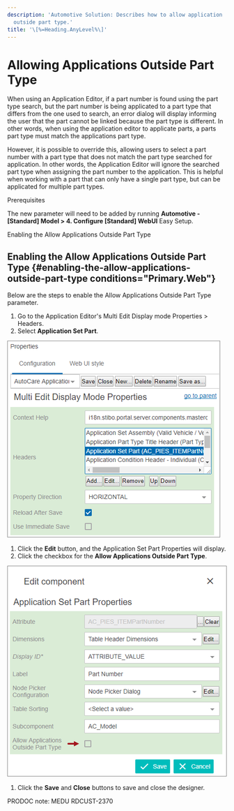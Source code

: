 ```yaml
---
description: 'Automotive Solution: Describes how to allow application
  outside part type.'
title: '\[%=Heading.AnyLevel%\]'
---
```


Allowing Applications Outside Part Type
=======================================

When using an Application Editor, if a part number is found using the
part type search, but the part number is being applicated to a part type
that differs from the one used to search, an error dialog will display
informing the user that the part cannot be linked because the part type
is different. In other words, when using the application editor to
applicate parts, a parts part type must match the applications part
type.

However, it is possible to override this, allowing users to select a
part number with a part type that does not match the part type searched
for application. In other words, the Application Editor will ignore the
searched part type when assigning the part number to the application.
This is helpful when working with a part that can only have a single
part type, but can be applicated for multiple part types.

Prerequisites

The new parameter will need to be added by running **Automotive -
\[Standard\] Model \> 4. Configure \[Standard\] WebUI** Easy Setup.

Enabling the Allow Applications Outside Part Type

Enabling the Allow Applications Outside Part Type {#enabling-the-allow-applications-outside-part-type conditions="Primary.Web"}
-------------------------------------------------

Below are the steps to enable the Allow Applications Outside Part Type
parameter.

1.  Go to the Application Editor\'s Multi Edit Display mode
    Properties \> Headers.
2.  Select **Application Set Part**.

![](../../Resources/Images/QS/AppSetPartSelected.png)

1.  Click the **Edit** button, and the Application Set Part Properties
    will display.
2.  Click the checkbox for the **Allow Applications Outside Part Type**.

![](../../Resources/Images/QS/AllowApplicationsOutsidePT.png)

1.  Click the **Save** and **Close** buttons to save and close the
    designer.

PRODOC note: MEDU RDCUST-2370
